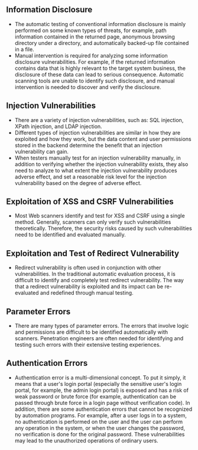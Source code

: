 ## Information Disclosure
- The automatic testing of conventional information disclosure is mainly performed on some known types of threats, for example, path information contained in the returned page, anonymous browsing directory under a directory, and automatically backed-up file contained in a file.
- Manual intervention is required for analyzing some information disclosure vulnerabilities. For example, if the returned information contains data that is highly relevant to the target system business, the disclosure of these data can lead to serious consequence. Automatic scanning tools are unable to identify such disclosure, and manual intervention is needed to discover and verify the disclosure.

## Injection Vulnerabilities
- There are a variety of injection vulnerabilities, such as: SQL injection, XPath injection, and LDAP injection.
- Different types of injection vulnerabilities are similar in how they are exploited and how they work, but the data content and user permissions stored in the backend determine the benefit that an injection vulnerability can gain.
- When testers manually test for an injection vulnerability manually, in addition to verifying whether the injection vulnerability exists, they also need to analyze to what extent the injection vulnerability produces adverse effect, and set a reasonable risk level for the injection vulnerability based on the degree of adverse effect.

## Exploitation of XSS and CSRF Vulnerabilities
- Most Web scanners identify and test for XSS and CSRF using a single method. Generally, scanners can only verify such vulnerabilities theoretically. Therefore, the security risks caused by such vulnerabilities need to be identified and evaluated manually.

## Exploitation and Test of Redirect Vulnerability
- Redirect vulnerability is often used in conjunction with other vulnerabilities. In the traditional automatic evaluation process, it is difficult to identify and completely test redirect vulnerability. The way that a redirect vulnerability is exploited and its impact can be re-evaluated and redefined through manual testing. 

## Parameter Errors
- There are many types of parameter errors. The errors that involve logic and permissions are difficult to be identified automatically with scanners. Penetration engineers are often needed for identifying and testing such errors with their extensive testing experiences. 

## Authentication Errors
- Authentication error is a multi-dimensional concept. To put it simply, it means that a user's login portal (especially the sensitive user's login portal, for example, the admin login portal) is exposed and has a risk of weak password or brute force (for example, authentication can be passed through brute force in a login page without verification code). In addition, there are some authentication errors that cannot be recognized by automation programs. For example, after a user logs in to a system, no authentication is performed on the user and the user can perform any operation in the system, or when the user changes the password, no verification is done for the original password. These vulnerabilities may lead to the unauthorized operations of ordinary users.

